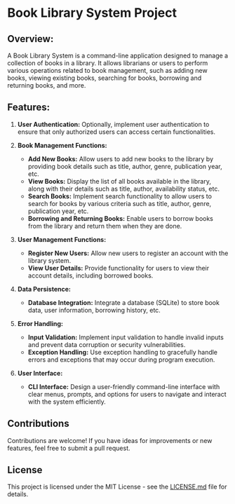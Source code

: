 # Book Library System Project

## Overview:

A Book Library System is a command-line application designed to manage a collection of books in a library. It allows
librarians or users to perform various operations related to book management, such as adding new books, viewing existing
books, searching for books, borrowing and returning books, and more.

## Features:

1. **User Authentication:** Optionally, implement user authentication to ensure that only authorized users can access certain functionalities.

2. **Book Management Functions:**

   - **Add New Books:** Allow users to add new books to the library by providing book details such as title, author, genre, publication year, etc.
   - **View Books:** Display the list of all books available in the library, along with their details such as title, author, availability status, etc.
   - **Search Books:** Implement search functionality to allow users to search for books by various criteria such as title, author, genre, publication year, etc.
   - **Borrowing and Returning Books:** Enable users to borrow books from the library and return them when they are done.

3. **User Management Functions:**

   - **Register New Users:** Allow new users to register an account with the library system.
   - **View User Details:** Provide functionality for users to view their account details, including borrowed books.

4. **Data Persistence:**

   - **Database Integration:** Integrate a database (SQLite) to store book data, user information, borrowing history, etc.

5. **Error Handling:**

   - **Input Validation:** Implement input validation to handle invalid inputs and prevent data corruption or security vulnerabilities.
   - **Exception Handling:** Use exception handling to gracefully handle errors and exceptions that may occur during program execution.

6. **User Interface:**
   - **CLI Interface:** Design a user-friendly command-line interface with clear menus, prompts, and options for users to navigate and interact with the system efficiently.

## Contributions

Contributions are welcome! If you have ideas for improvements or new features, feel free to submit a pull request.

## License

This project is licensed under the MIT License - see the [LICENSE.md](LICENSE.md) file for details.
